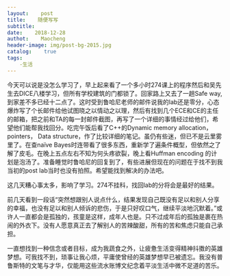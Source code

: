 ```yaml
---
layout:    post
title:    随便写写
subtitle:    
date:    2018-12-28
authot:    Maocheng
header-image: img/post-bg-2015.jpg
catalog:    true
tags:
    -生活
---
```

今天可以说是没怎么学习了，早上起来看了一个多小时274课上的程序然后和吴先生去DICE八楼学习，但所有学校建筑的门都锁了。回家路上又去了一趟Safe way,到家差不多已经十二点了。这时受到鲁哈尼老师的邮件说我的lab还是零分，心态爆炸写了个长邮件给他试图晓之以情动之以理，然后有找到几个ECE和CE的主任的邮箱，把之前和TA的每一封邮件截图，再写了一个详细的事情经过给他们，希望他们能帮我找回分。吃完午饭后看了C++的Dynamic memory allocation，  pointers， Data structure，作了比较详细的笔记。虽仍有些迷，但已不是云里雾里了。在查naïve Bayes时连带看了很多东西，重新学了遍条件概型，但依然之了解了皮毛。在晚上五点左右不知为何头疼欲裂，晚上看Huffman encoding 的计划是泡汤了。准备睡觉时鲁哈尼的回复到了，有些进展但现在的问题在于找不到我当初的post lab当时也没有拍照。希望能找到解决的办法吧。

这几天糟心事太多，影响了学习。274不挂科，找回lab的分将会是最好的结果。

前几天看到一段话“突然想跟别人说点什么，结果发现自己既没有足以和别人分享的幸福，也没有足以和别人倾诉的悲伤，于是只好叹口气，继续平淡地沉默着。”或许人一直都会是孤独的，孩童是这样，成年人也是。只不过成年后的孤独是裹在热闹的外衣下。没有人愿意真正去了解别人的苦辣酸甜，所有的苦和焦虑只能自己承担。

一直想找到一种信念或者目标，成为我蔬食之外，让疲惫生活变得精神抖擞的英雄梦想。可我找不到，琐事让我心烦，平庸使曾经的英雄梦想早已被遗忘。我没有普鲁斯特的文笔与才华，仅能用这些流水账博文纪念着平淡生活中微不足道的苦乐。





 

